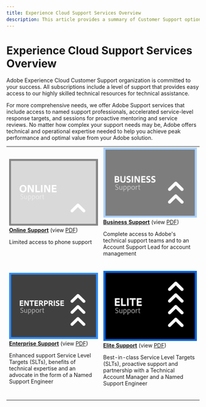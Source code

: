 ```yaml
---
title: Experience Cloud Support Services Overview
description: This article provides a summary of Customer Support options for Adobe Experience Cloud. These options include Online, Business, Enterprise, and Elite.
---
```

# Experience Cloud Support Services Overview

Adobe Experience Cloud Customer Support organization is committed to your success. All subscriptions include a level of support that provides easy access to our highly skilled technical resources for technical assistance. 

For more comprehensive needs, we offer Adobe Support services that include access to named support professionals, accelerated service-level response targets, and sessions for proactive mentoring and service reviews. No matter how complex your support needs may be, Adobe offers technical and operational expertise needed to help you achieve peak performance and optimal value from your Adobe solution.

<table style="table-layout:fixed">
<tr>
  <td>
    <a href="online.md">
    <img alt="Online" src="assets/OnlineSupportThumbnail.png"/>
    </a>
    <div>
    <a href="online.md"><strong>Online Support</strong></a> (view <a href="assets/OnlineSupportDatasheet.pdf" target="_blank">PDF</a>)
    </div>
    <p>Limited access to phone support</p>
    <br>
  </td>
  <td>
    <a href="business.md">
      <img alt="Business" src="assets/BusinessSupportThumbnail.png">
    </a>
    <div>
    <a href="business.md"><strong>Business Support</strong></a> (view <a href="assets/BusinessSupportDatasheet.pdf" target="_blank">PDF</a>)
    </div>
    <p>Complete access to Adobe's technical support teams and to an Account Support Lead for account management</p>
    <br>
  </td>
</tr>
<tr>
  <td>
    <a href="enterprise.md">
    <img alt="Enterprise" src="assets/EnterpriseSupportThumbnail.png"/>
    </a>
    <div>
    <a href="enterprise.md"><strong>Enterprise Support</strong></a> (view <a href="assets/EnterpriseSupportDatasheet.pdf" target="_blank">PDF</a>)
    </div>
    <p>Enhanced support Service Level Targets (SLTs), benefits of technical expertise and an advocate in the form of a Named Support Engineer</p>
    <br>
  </td>
  <td>
    <a href="elite.md">
      <img alt="Elite" src="assets/EliteSupportThumbnail.png">
    </a>
    <div>
    <a href="elite.md"><strong>Elite Support</strong></a> (view <a href="assets/EliteSupportDatasheet.pdf" target="_blank">PDF</a>)
    </div>
    <p>Best-in-class Service Level Targets (SLTs), proactive support and partnership with a Technical Account Manager and a Named Support Engineer</p>
    <br>
  </td>
</tr>
</table>

